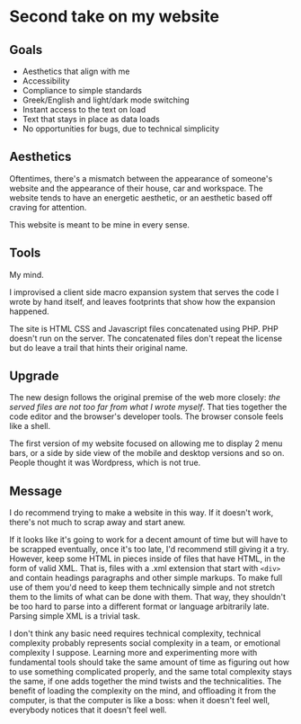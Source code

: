# Second take on my website

## Goals

- Aesthetics that align with me
- Accessibility
- Compliance to simple standards
- Greek/English and light/dark mode switching
- Instant access to the text on load
- Text that stays in place as data loads
- No opportunities for bugs, due to technical simplicity

## Aesthetics

Oftentimes, there's a mismatch between
the appearance of someone's website
and the appearance of their house, car and workspace.
The website tends to have an energetic aesthetic,
or an aesthetic based off craving for attention.

This website is meant to be mine in every sense.

## Tools

My mind.

I improvised a client side macro expansion system
that serves the code I wrote by hand itself,
and leaves footprints that show how the expansion happened.

The site is HTML CSS and Javascript files
concatenated using PHP. PHP doesn't run on the server.
The concatenated files don't repeat the license
but do leave a trail that hints their original name.

## Upgrade

The new design follows the original premise of the web more closely:
*the served files are not too far from what I wrote myself*.
That ties together the code editor and the browser's developer tools.
The browser console feels like a shell.

The first version of my website focused on
allowing me to display 2 menu bars,
or a side by side view of the mobile and desktop versions and so on.
People thought it was Wordpress, which is not true.

## Message

I do recommend trying to make a website in this way.
If it doesn't work, there's not much to scrap away and start anew.

If it looks like it's going to work for a decent amount of time
but will have to be scrapped eventually, once it's too late,
I'd recommend still giving it a try.
However, keep some HTML in pieces inside of files that have HTML,
in the form of valid XML.
That is, files with a .xml extension that start with `<div>`
and contain headings paragraphs and other simple markups.
To make full use of them you'd need to keep them technically simple
and not stretch them to the limits of what can be done with them.
That way, they shouldn't be
too hard to parse into a different format or language
arbitrarily late. Parsing simple XML is a trivial task.

I don't think any basic need requires technical complexity,
technical complexity probably represents social complexity
in a team, or emotional complexity I suppose.
Learning more and experimenting more with fundamental tools
should take the same amount of time as figuring out
how to use something complicated properly,
and the same total complexity stays the same,
if one adds together the mind twists and the technicalities.
The benefit of loading the complexity on the mind,
and offloading it from the computer,
is that the computer is like a boss:
when it doesn't feel well, everybody notices that it doesn't feel well.
